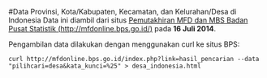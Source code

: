 #Data Provinsi, Kota/Kabupaten, Kecamatan, dan Kelurahan/Desa di Indonesia
Data ini diambil dari situs [Pemutakhiran MFD dan MBS
Badan Pusat Statistik (http://mfdonline.bps.go.id/)](http://mfdonline.bps.go.id/) pada **16 Juli 2014**.

Pengambilan data dilakukan dengan menggunakan curl ke situs BPS:

    curl http://mfdonline.bps.go.id/index.php?link=hasil_pencarian --data "pilihcari=desa&kata_kunci=%25" > desa_indonesia.html
